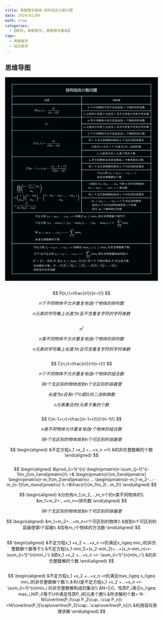 ```yaml
---
title: 离散数学基础:排列组合计数问题
date: 2024/01/09
math: true
categories:
  - [数学, 离散数学, 离散数学基础]
tags:
  - 离散数学
  - 组合数学
---
```


## 思维导图

![排列组合计数问题](../../../assets/math/discrete-math-basics/排列组合计数问题.png)

##

$$
P(n,r)=\frac{n!}{(n-r)!}
$$

$$
n个不同物体不允许重复地选r个物体的排列数
$$

$$
n元素的字符集上长度为r且不含重复字符的字符串数
$$

##

$$
n^r
$$

$$
n类不同物体不允许重复地选r个物体的排列数
$$

$$
n元素的字符集上长度为r且可含重复字符的字符串数
$$

##

$$
C(n,r)=\frac{n!}{r!(n-r)!}
$$

$$
n个不同物体不允许重复地选r个物体的组合数
$$

$$
将r个无区别的物体放到n个无区别的容器里
$$

$$
长度为n且有r个1(或0)的二进制串数
$$

$$
n元素集合的r元素子集的个数
$$

##

$$
C(n-1+r,r)=\frac{(n-1+r)!}{r!(n-1)!}
$$

$$
n类不同物体允许重复地选r个物体的组合数
$$

$$
将r个无区别的物体放到n个可区别的容器里
$$

$$
\begin{aligned} &不定方程x_1 +x_2 +...+x_n =r\\
&的非负整数解的个数
\end{aligned}
$$

##

$$
\begin{aligned} &\prod_{i=1}^{n}
\begin{pmatrix}r-\sum_{j=1}^{i-1}m_j\\m_i\end{pmatrix}\\
=&
\begin{pmatrix}r\\m_1\end{pmatrix}
\begin{pmatrix}r-m_1\\m_2\end{pmatrix}
...
\begin{pmatrix}r-m_1-m_2-...-m_{n-1}\\m_n\end{pmatrix}
\\
=&\frac{r!}{m_1!m_2!...m_3!}
\end{aligned}
$$

$$
\begin{aligned} &分别有m_1,m_2,...,m_n个的n类不同物体的\\
&m_1+m_2+...+m_n=r排列数
\end{aligned}
$$

$$
将r个无区别的物体放到n个可区别的容器里
$$

$$
\begin{aligned} &m_1+m_2+...+m_n=r个可区别的物体\\
&放到n个可区别的容器使第i个容器\\
&恰有m_i个物体的方法数
\end{aligned}
$$

##

$$
\begin{aligned} &不定方程x_1 +x_2 +...+x_n =r的满足x_i\geq min_i的非负整数解个数等于\\
&不定方程(x_1-min_1)+(x_2-min_2)+...+(x_n-min_n)=r-
\sum_{i=1}^{n}min_i
\\
&即x_1 +x_2 +...+x_n =r-
\sum_{i=1}^{n}min_i
\\
&的非负整数解的个数
\end{aligned}
$$

##

$$
\begin{aligned} &不定方程x_1 +x_2 +...+x_n =r的满足max_i\geq x_i\geq min_i的非负整数解个数:\\
&令U是不定方程x_1 +x_2 +...+x_n =r-
\sum_{i=1}^{n}min_i
的非负整数解构成的集合\\
&N=|U|，性质P_i表示x_i\geq max_i,N(P_i)等于U中满足性质P_i的元素个数\\
&所求解的个数=
N-N(\overline{P_1\cup P_2\cup...\cup P_n})
=N(\overline{P_1}\cap\overline{P_2}\cap...\cap\overline{P_n})\\
&利用容斥原理求解
\end{aligned}
$$
